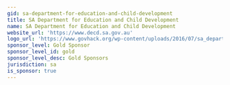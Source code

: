 ```yaml
---
gid: sa-department-for-education-and-child-development
title: SA Department for Education and Child Development
name: SA Department for Education and Child Development
website_url: 'https://www.decd.sa.gov.au'
logo_url: 'https://www.govhack.org/wp-content/uploads/2016/07/sa_department_for_education_and_child_development.png'
sponsor_level: Gold Sponsor
sponsor_level_id: gold
sponsor_level_desc: Gold Sponsors
jurisdiction: sa
is_sponsor: true
---
```

